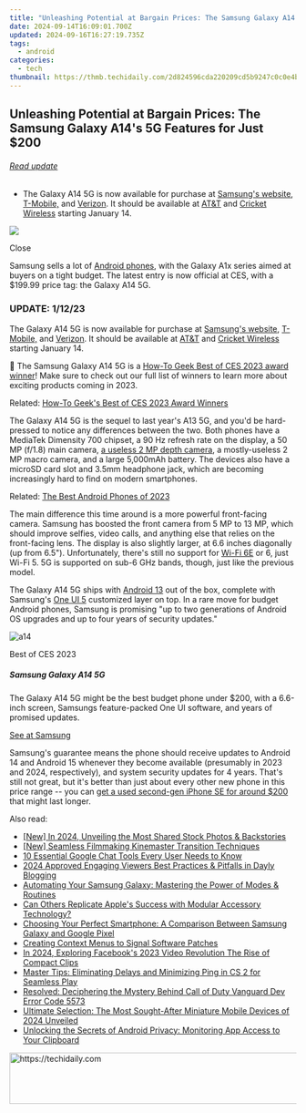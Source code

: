 ```yaml
---
title: "Unleashing Potential at Bargain Prices: The Samsung Galaxy A14's 5G Features for Just $200"
date: 2024-09-14T16:09:01.700Z
updated: 2024-09-16T16:27:19.735Z
tags:
  - android
categories:
  - tech
thumbnail: https://thmb.techidaily.com/2d824596cda220209cd5b9247c0c0e4bf48214334ac0cfef5ca5e3619fdd13ef.jpg
---
```


## Unleashing Potential at Bargain Prices: The Samsung Galaxy A14's 5G Features for Just $200

###### [Read update](https://instagram-clips.techidaily.com/2024-approved-social-media-savvy-instagrams-best-tips-for-gif-uploads-and-posting/) 

* The Galaxy A14 5G is now available for purchase at [Samsung's website](https://shop-links.co/link/?exclusive=1&publisher_slug=itechdaily19598&url=https%3A%2F%2Fwww.samsung.com%2Fus%2Fmobile%2Fphones%2Fgalaxy-a%2Fgalaxy-a14-5g-64gb-unlocked-sm-a146uzkdxaa%2F), [T-Mobile,](https://www.t-mobile.com/cell-phone/samsung-galaxy-a14-5g?sku=610214676597) and [Verizon](https://www.anrdoezrs.net/links/3607085/type/dlg/sid/UUhtgUeUpU203055/https://www.verizon.com/smartphones/samsung-galaxy-a14-5g/). It should be available at [AT&T](https://about.att.com/story/2023/samsung-galaxy-a14-5g.html) and [Cricket Wireless](https://www.anrdoezrs.net/links/3607085/type/dlg/sid/UUhtgUeUpU203055/https://www.cricketwireless.com/the-cricket-connection/Samsung-galaxy-A14.html) starting January 14.

![](https://static1.howtogeekimages.com/wordpress/wp-content/uploads/badges/CES-2023-HOWTOGEEK.png) 

Close 

 Samsung sells a lot of [Android phones](https://twitter-videos.techidaily.com/hot-takes-highlight-twitters-trending-topics-for-2024/), with the Galaxy A1x series aimed at buyers on a tight budget. The latest entry is now official at CES, with a $199.99 price tag: the Galaxy A14 5G.

###  UPDATE: 1/12/23

 The Galaxy A14 5G is now available for purchase at [Samsung's website](https://shop-links.co/link/?exclusive=1&publisher_slug=itechdaily19598&url=https%3A%2F%2Fwww.samsung.com%2Fus%2Fmobile%2Fphones%2Fgalaxy-a%2Fgalaxy-a14-5g-64gb-unlocked-sm-a146uzkdxaa%2F), [T-Mobile,](https://www.t-mobile.com/cell-phone/samsung-galaxy-a14-5g?sku=610214676597) and [Verizon](https://www.anrdoezrs.net/links/3607085/type/dlg/sid/UUhtgUeUpU203055/https://www.verizon.com/smartphones/samsung-galaxy-a14-5g/). It should be available at [AT&T](https://about.att.com/story/2023/samsung-galaxy-a14-5g.html) and [Cricket Wireless](https://www.anrdoezrs.net/links/3607085/type/dlg/sid/UUhtgUeUpU203055/https://www.cricketwireless.com/the-cricket-connection/Samsung-galaxy-A14.html) starting January 14.

 🎉 The Samsung Galaxy A14 5G is a [How-To Geek Best of CES 2023 award winner](https://desktop-recording.techidaily.com/in-2024-how-to-record-gameplay-using-fbx-game-recorder/)! Make sure to check out our full list of winners to learn more about exciting products coming in 2023.

Related: [How-To Geek's Best of CES 2023 Award Winners](https://desktop-recording.techidaily.com/in-2024-how-to-record-gameplay-using-fbx-game-recorder/) 

 The Galaxy A14 5G is the sequel to last year's A13 5G, and you'd be hard-pressed to notice any differences between the two. Both phones have a MediaTek Dimensity 700 chipset, a 90 Hz refresh rate on the display, a 50 MP (f/1.8) main camera, [a useless 2 MP depth camera](https://screen-mirroring-recording.techidaily.com/new-bandicam-vs-camtasia-a-comparative-review/), a mostly-useless 2 MP macro camera, and a large 5,000mAh battery. The devices also have a microSD card slot and 3.5mm headphone jack, which are becoming increasingly hard to find on modern smartphones.

Related: [The Best Android Phones of 2023](https://twitter-videos.techidaily.com/hot-takes-highlight-twitters-trending-topics-for-2024/) 

 The main difference this time around is a more powerful front-facing camera. Samsung has boosted the front camera from 5 MP to 13 MP, which should improve selfies, video calls, and anything else that relies on the front-facing lens. The display is also slightly larger, at 6.6 inches diagonally (up from 6.5"). Unfortunately, there's still no support for [Wi-Fi 6E](https://youtube-webster.techidaily.com/valuating-the-top-video-streaming-apps-for-phones-for-2024/) or 6, just Wi-Fi 5\. 5G is supported on sub-6 GHz bands, though, just like the previous model.

 The Galaxy A14 5G ships with [Android 13](https://ios-unlock.techidaily.com/how-to-change-country-on-app-store-for-apple-iphone-se-2022-with-7-methods-by-drfone-ios/) out of the box, complete with Samsung's [One UI 5](https://unlock-android.techidaily.com/bypassing-google-account-with-vnrom-bypass-for-honor-x9a-by-drfone-android/) customized layer on top. In a rare move for budget Android phones, Samsung is promising "up to two generations of Android OS upgrades and up to four years of security updates."

![a14](https://static1.howtogeekimages.com/wordpress/wp-content/uploads/2023/06/a14.jpg) 

Best of CES 2023

#####  Samsung Galaxy A14 5G

The Galaxy A14 5G might be the best budget phone under $200, with a 6.6-inch screen, Samsungs feature-packed One UI software, and years of promised updates.

[See at Samsung](https://shop-links.co/link/?exclusive=1&publisher_slug=itechdaily19598&url=https%3A%2F%2Fwww.samsung.com%2Fus%2Fmobile%2Fphones%2Fgalaxy-a%2Fgalaxy-a14-5g-64gb-unlocked-sm-a146uzkdxaa%22target%3D%22_blank) 

 Samsung's guarantee means the phone should receive updates to Android 14 and Android 15 whenever they become available (presumably in 2023 and 2024, respectively), and system security updates for 4 years. That's still not great, but it's better than just about every other new phone in this price range -- you can [get a used second-gen iPhone SE for around $200](https://swappa.com/listings/apple-iphone-se-2nd-gen/unlocked) that might last longer.

<ins class="adsbygoogle"
     style="display:block"
     data-ad-format="autorelaxed"
     data-ad-client="ca-pub-7571918770474297"
     data-ad-slot="1223367746"></ins>

<ins class="adsbygoogle"
     style="display:block"
     data-ad-client="ca-pub-7571918770474297"
     data-ad-slot="8358498916"
     data-ad-format="auto"
     data-full-width-responsive="true"></ins>

<span class="atpl-alsoreadstyle">Also read:</span>
<div><ul>
<li><a href="https://fox-info.techidaily.com/new-in-2024-unveiling-the-most-shared-stock-photos-and-backstories/"><u>[New] In 2024, Unveiling the Most Shared Stock Photos & Backstories</u></a></li>
<li><a href="https://extra-guidance.techidaily.com/new-seamless-filmmaking-kinemaster-transition-techniques/"><u>[New] Seamless Filmmaking Kinemaster Transition Techniques</u></a></li>
<li><a href="https://hardware-reviews.techidaily.com/10-essential-google-chat-tools-every-user-needs-to-know/"><u>10 Essential Google Chat Tools Every User Needs to Know</u></a></li>
<li><a href="https://youtube-docs.techidaily.com/approved-engaging-viewers-best-practices-and-pitfalls-in-dayly-blogging/"><u>2024 Approved Engaging Viewers Best Practices & Pitfalls in Dayly Blogging</u></a></li>
<li><a href="https://hardware-reviews.techidaily.com/automating-your-samsung-galaxy-mastering-the-power-of-modes-and-routines/"><u>Automating Your Samsung Galaxy: Mastering the Power of Modes & Routines</u></a></li>
<li><a href="https://hardware-reviews.techidaily.com/can-others-replicate-apples-success-with-modular-accessory-technology/"><u>Can Others Replicate Apple's Success with Modular Accessory Technology?</u></a></li>
<li><a href="https://hardware-reviews.techidaily.com/choosing-your-perfect-smartphone-a-comparison-between-samsung-galaxy-and-google-pixel/"><u>Choosing Your Perfect Smartphone: A Comparison Between Samsung Galaxy and Google Pixel</u></a></li>
<li><a href="https://win11-tips.techidaily.com/creating-context-menus-to-signal-software-patches/"><u>Creating Context Menus to Signal Software Patches</u></a></li>
<li><a href="https://facebook-video-content.techidaily.com/in-2024-exploring-facebooks-2023-video-revolution-the-rise-of-compact-clips/"><u>In 2024, Exploring Facebook's 2023 Video Revolution The Rise of Compact Clips</u></a></li>
<li><a href="https://win-answers.techidaily.com/master-tips-eliminating-delays-and-minimizing-ping-in-cs-2-for-seamless-play/"><u>Master Tips: Eliminating Delays and Minimizing Ping in CS 2 for Seamless Play</u></a></li>
<li><a href="https://win-able.techidaily.com/resolved-deciphering-the-mystery-behind-call-of-duty-vanguard-dev-error-code-5573/"><u>Resolved: Deciphering the Mystery Behind Call of Duty Vanguard Dev Error Code 5573</u></a></li>
<li><a href="https://hardware-reviews.techidaily.com/ultimate-selection-the-most-sought-after-miniature-mobile-devices-of-2024-unveiled/"><u>Ultimate Selection: The Most Sought-After Miniature Mobile Devices of 2024 Unveiled</u></a></li>
<li><a href="https://hardware-reviews.techidaily.com/unlocking-the-secrets-of-android-privacy-monitoring-app-access-to-your-clipboard/"><u>Unlocking the Secrets of Android Privacy: Monitoring App Access to Your Clipboard</u></a></li>
</ul></div>

<!-- affiliate ads begin -->
<a href="https://appsumo.8odi.net/c/5597632/2123737/7443" target="_top" id="2123737">
  <img src="//a.impactradius-go.com/display-ad/7443-2123737" border="0" alt="https://techidaily.com" width="728" height="90"/>
</a>
<img height="0" width="0" src="https://appsumo.8odi.net/i/5597632/2123737/7443" style="position:absolute;visibility:hidden;" border="0" />
<!-- affiliate ads end -->

